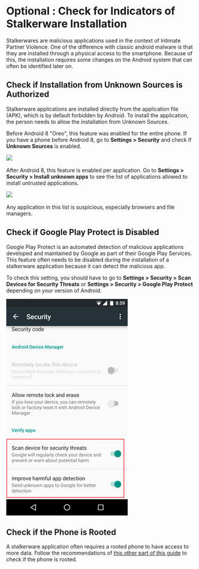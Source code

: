 # Optional : Check for Indicators of Stalkerware Installation


Stalkerwares are malicious applications used in the context of Intimate Partner Violence. One of the difference with classic android malware is that they are installed through a physical access to the smartphone. Because of this, the installation requires some changes on the Android system that can often be identified later on.


## Check if Installation from Unknown Sources is Authorized


Stalkerware applications are installed directly from the application file (APK), which is by default forbidden by Android. To install the application, the person needs to allow the installation from Unknown Sources.


Before Android 8 "Oreo", this feature was enabled for the entire phone. If you have a phone before Android 8, go to **Settings > Security** and check if **Unknown Sources** is enabled.


![](../.gitbook/assets/unknown\_sources.png)


After Android 8, this feature is enabled per application. Go to **Settings > Security > Install unknown apps** to see the list of applications allowed to install untrusted applications.


![](../.gitbook/assets/unknown\_sources2.png)


Any application in this list is suspicious, especially browsers and file managers.


## Check if Google Play Protect is Disabled


Google Play Protect is an automated detection of malicious applications developed and maintained by Google as part of their Google Play Services. This feature often needs to be disabled during the installation of a stalkerware application because it can detect the malicious app.


To check this setting, you should have to go to **Settings > Security > Scan Devices for Security Threats** or **Settings > Security > Google Play Protect** depending on your version of Android.


![](../.gitbook/assets/androidscan.png)


## Check if the Phone is Rooted


A stalkerware application often requires a rooted phone to have access to more data. Follow the recommendations of [this other part of this guide](root.md) to check if the phone is rooted.
